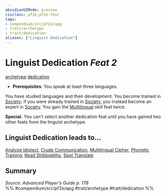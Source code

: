 ```yaml
---
obsidianUIMode: preview
cssclass: pf2e,pf2e-feat
tags:
- compendium/src/pf2e/apg
- trait/archetype
- trait/dedication
aliases: ["Linguist Dedication"]
---
```

# Linguist Dedication  *Feat 2*  
[archetype](../../rules/traits/archetype.md)  [dedication](../../rules/traits/dedication.md)  

- **Prerequisites**: You speak at least three languages.

You have studied languages and their development. You become trained in [Society](../skills.md#Society); if you were already trained in [Society](../skills.md#Society), you instead become an expert in [Society](../skills.md#Society). You gain the [Multilingual](multilingual.md) skill feat twice.

**Special.** You can't select another dedication feat until you have gained two other feats from the linguist archetype.

## Linguist Dedication leads to...

[Analyze Idiolect](analyze-idiolect-apg.md), [Crude Communication](crude-communication-apg.md), [Multilingual Cipher](multilingual-cipher-apg.md), [Phonetic Training](phonetic-training-apg.md), [Read Shibboleths](read-shibboleths-apg.md), [Spot Translate](spot-translate-apg.md)

## Summary

*Source: Advanced Player's Guide p. 178*  
%% #compendium/src/pf2e/apg #trait/archetype #trait/dedication %%